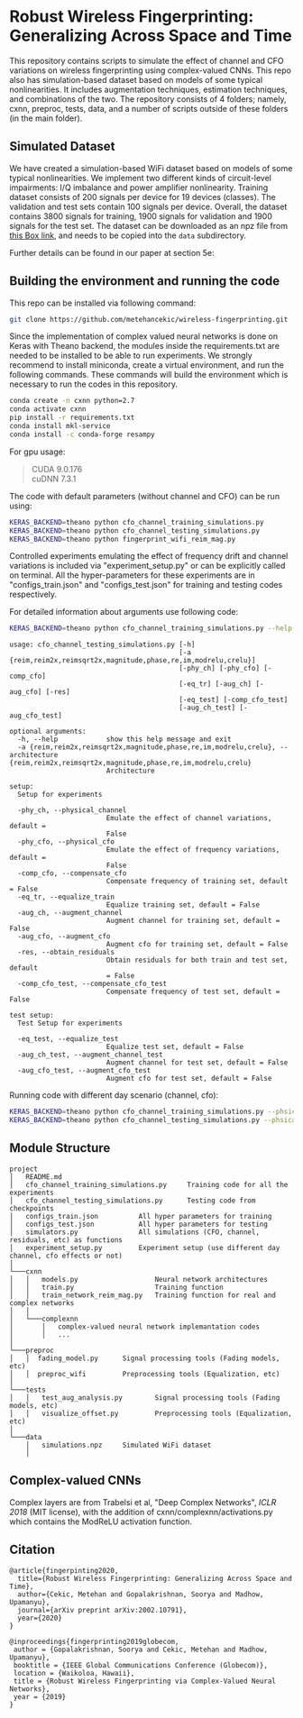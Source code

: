 # Robust Wireless Fingerprinting: Generalizing Across Space and Time #


This repository contains scripts to simulate the effect of channel and CFO variations on wireless fingerprinting using complex-valued CNNs. This repo also has simulation-based dataset based on models of some typical nonlinearities. It includes augmentation techniques, estimation techniques, and combinations of the two. The repository consists of 4 folders; namely, cxnn, preproc, tests, data, and a number of scripts outside of these folders (in the main folder). 

## Simulated Dataset #

We have created a simulation-based WiFi dataset based on models of some typical nonlinearities. We implement two different kinds of circuit-level impairments: I/Q imbalance and power amplifier nonlinearity. Training dataset consists of 200 signals per device for 19 devices (classes). The validation and test sets contain 100 signals per device. Overall, the dataset contains 3800 signals for training, 1900 signals for validation and 1900 signals for the test set. The dataset can be downloaded as an npz file from [this Box link](https://ucsb.box.com/s/ddub4zlp2wbckk4l1v1785yw2aluzfru), and needs to be copied into the `data` subdirectory. 

Further details can be found in our paper at section 5e:


## Building the environment and running the code #

This repo can be installed via following command:

```bash
git clone https://github.com/metehancekic/wireless-fingerprinting.git
```

Since the implementation of complex valued neural networks is done on Keras with Theano backend, the modules inside the requirements.txt are needed to be installed to be able to run experiments. We strongly recommend to install miniconda, create a virtual environment, and run the following commands. These commands will build the environment which is necessary to run the codes in this repository.

```bash
conda create -n cxnn python=2.7
conda activate cxnn
pip install -r requirements.txt 
conda install mkl-service
conda install -c conda-forge resampy
```

For gpu usage:

> CUDA                    9.0.176\
> cuDNN                     7.3.1

The code with default parameters (without channel and CFO) can be run using: 

```bash
KERAS_BACKEND=theano python cfo_channel_training_simulations.py
KERAS_BACKEND=theano python cfo_channel_testing_simulations.py
KERAS_BACKEND=theano python fingerprint_wifi_reim_mag.py
```

Controlled experiments emulating the effect of frequency drift and channel variations is included via "experiment_setup.py" or can be explicitly called on terminal. All the hyper-parameters for these experiments are in "configs_train.json" and "configs_test.json" for training and testing codes respectively. 

For detailed information about arguments use following code:

```bash
KERAS_BACKEND=theano python cfo_channel_training_simulations.py --help
```

```
usage: cfo_channel_testing_simulations.py [-h]
                                          [-a {reim,reim2x,reimsqrt2x,magnitude,phase,re,im,modrelu,crelu}]
                                          [-phy_ch] [-phy_cfo] [-comp_cfo]
                                          [-eq_tr] [-aug_ch] [-aug_cfo] [-res]
                                          [-eq_test] [-comp_cfo_test]
                                          [-aug_ch_test] [-aug_cfo_test]

optional arguments:
  -h, --help            show this help message and exit
  -a {reim,reim2x,reimsqrt2x,magnitude,phase,re,im,modrelu,crelu}, --architecture {reim,reim2x,reimsqrt2x,magnitude,phase,re,im,modrelu,crelu}
                        Architecture

setup:
  Setup for experiments

  -phy_ch, --physical_channel
                        Emulate the effect of channel variations, default =
                        False
  -phy_cfo, --physical_cfo
                        Emulate the effect of frequency variations, default =
                        False
  -comp_cfo, --compensate_cfo
                        Compensate frequency of training set, default = False
  -eq_tr, --equalize_train
                        Equalize training set, default = False
  -aug_ch, --augment_channel
                        Augment channel for training set, default = False
  -aug_cfo, --augment_cfo
                        Augment cfo for training set, default = False
  -res, --obtain_residuals
                        Obtain residuals for both train and test set, default
                        = False
  -comp_cfo_test, --compensate_cfo_test
                        Compensate frequency of test set, default = False

test setup:
  Test Setup for experiments

  -eq_test, --equalize_test
                        Equalize test set, default = False
  -aug_ch_test, --augment_channel_test
                        Augment channel for test set, default = False
  -aug_cfo_test, --augment_cfo_test
                        Augment cfo for test set, default = False
```

Running code with different day scenario (channel, cfo):

```bash
KERAS_BACKEND=theano python cfo_channel_training_simulations.py --phsical_channel --physical_cfo --augment_channel --augment_cfo
KERAS_BACKEND=theano python cfo_channel_testing_simulations.py --phsical_channel --physical_cfo --augment_channel --augment_cfo --augment_channel_test --augment_cfo_test
```

## Module Structure #

```
project
│   README.md
│   cfo_channel_training_simulations.py     Training code for all the experiments
│   cfo_channel_testing_simulations.py      Testing code from checkpoints
│   configs_train.json          All hyper parameters for training
│   configs_test.json           All hyper parameters for testing
│   simulators.py               All simulations (CFO, channel, residuals, etc) as functions
│   experiment_setup.py         Experiment setup (use different day channel, cfo effects or not)
│
└───cxnn
│   │   models.py                   Neural network architectures
│   │   train.py                    Training function
│   │   train_network_reim_mag.py   Training function for real and complex networks
│   │ 
│   └───complexnn
│       │   complex-valued neural network implemantation codes
│       │   ...
│   
└───preproc   
│   │  fading_model.py      Signal processing tools (Fading models, etc)   
│   │  preproc_wifi         Preprocessing tools (Equalization, etc)
│
└───tests
│   │   test_aug_analysis.py        Signal processing tools (Fading models, etc)   
│   │   visualize_offset.py         Preprocessing tools (Equalization, etc)   
│
└───data
    │   simulations.npz     Simulated WiFi dataset
    │   
```

## Complex-valued CNNs

Complex layers are from Trabelsi et al, "Deep Complex Networks", *ICLR 2018* (MIT license), with the addition of cxnn/complexnn/activations.py which contains the ModReLU activation function.

## Citation

```
@article{fingerpinting2020,
  title={Robust Wireless Fingerprinting: Generalizing Across Space and Time},
  author={Cekic, Metehan and Gopalakrishnan, Soorya and Madhow, Upamanyu},
  journal={arXiv preprint arXiv:2002.10791},
  year={2020}
}
```

```
@inproceedings{fingerprinting2019globecom,
 author = {Gopalakrishnan, Soorya and Cekic, Metehan and Madhow, Upamanyu},
 booktitle = {IEEE Global Communications Conference (Globecom)},
 location = {Waikoloa, Hawaii},
 title = {Robust Wireless Fingerprinting via Complex-Valued Neural Networks},
 year = {2019}
}
```


